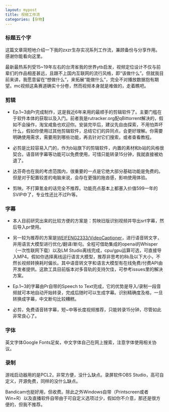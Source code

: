 ```yaml
---
layout: mypost
title: 视频工作流
categories: [杂物]
---
```


### 标题五个字

这篇文章简短地介绍一下我的zxzr生存实况系列工作流，兼顾备份与分享作用。感谢你能看向这里。

最新最热系列受15~19年左右的台湾省我的世界ytb启发，视频定位设计不仅与前辈们的作品相差甚远，且跟不上国内互联网的流行风格，即“该做什么”。但就我目前来讲，我愿意留在“想做什么”，来拓展“能做什么”，完全不对播放数据抱有期望。mc视频这条赛道确实十分卷，然而视频本身就是难做的，走着瞧吧。

### 剪辑

- Ep.1~3由Pr完成制作，这是我近6年来用的最顺手的剪辑软件了。主要门槛在于软件本体的获取以及入门。前者我是rutracker.org配qBittorrent解决的，假如不会操作，淘宝咸鱼也欢迎你。安装完毕后，建议先自由探索，不用怕弄坏什么，假如你使用过其他剪辑软件，总结它们的异同点，会更好理解。你需要明确使用需求，需要用到哪些功能，再去针对它们搜索，或者查看教程。

- 必剪是比较容易入门的，作为b站旗下的剪辑软件，内置的素材和b站的风格很契合。语音转字幕等功能可以免费使用，可惜只能转录15分钟，我就直接被劝退了。

- 达芬奇也在我的考虑范围内，很重要的一点是它绝大部分基础功能是免费的。但是对于配置较差的电脑来说，会存在更强的拖沓感，影响使用体验。

- 剪映。不打算氪金的话完全不推荐。功能亮点基本上都塞入价值599一年的SVIP中了，专业性还比不过Pr等。

### 字幕

- 本人目前研究出来的比较方便的方案是：剪映旧版识别视频并导出srt字幕，然后导入pr使用。

- 另一较为推荐的方案是[WEIFENG2333/VideoCaptioner](https://github.com/WEIFENG2333/VideoCaptioner)，进行语音转文字，并用语言大模型进行优化/翻译/断句。全程可借助集成的openai的Whisper（一次性联网下载）以及LM Studio离线完成，cpu/gpu运算可选，可直接导入MP4。假如你选择离线运行语言大模型，推荐非思考的8b及以下大小，不然长视频转换耗时偏长。其中语音转文字和语言大模型有在线免费/付费API由开发者提供。这款工具目前版本对多音轨的支持欠佳，可参考issues里的解决方案。

- Ep.1~3的字幕由Pr自带的Speech to Text完成，它的优势是导入/录制一段音频就可本地自动开始转录，完成后随时可以生成字幕。识别精确度及格，一旦转换成字幕，中文断句比较糟糕。

- 必剪，免费语音转字幕，短~中等长度视频推荐，只能转录15分钟，尽管如此非常良心了。

### 字体

英文字体Google Fonts足矣，中文字体自己在网上搜索，注意字体使用相关协议。

### 录制

游戏启动器用的是PCL2，非常方便，没什么缺点。录屏软件OBS Studio，高可自定义，开源免费，同样的没什么缺点。

Bandicam也挺好用，但收费。除此之外Windows自带（Printscreen或者Win+R）以及直播软件自带由于可自定义选项过少，假如你不介意，那还是很方便的，但我不推荐。
